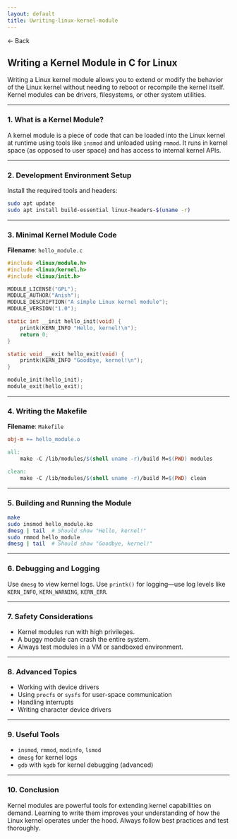 ```yaml
---
layout: default
title: Uwriting-linux-kernel-module
---
```


<a href="https://anish7610.github.io/technical-writeups" style="text-decoration: none;">← Back</a>


## Writing a Kernel Module in C for Linux

Writing a Linux kernel module allows you to extend or modify the behavior of the Linux kernel without needing to reboot or recompile the kernel itself. Kernel modules can be drivers, filesystems, or other system utilities.

---

### 1. **What is a Kernel Module?**

A kernel module is a piece of code that can be loaded into the Linux kernel at runtime using tools like `insmod` and unloaded using `rmmod`. It runs in kernel space (as opposed to user space) and has access to internal kernel APIs.

---

### 2. **Development Environment Setup**

Install the required tools and headers:

```bash
sudo apt update
sudo apt install build-essential linux-headers-$(uname -r)
```

---

### 3. **Minimal Kernel Module Code**

**Filename**: `hello_module.c`

```c
#include <linux/module.h>
#include <linux/kernel.h>
#include <linux/init.h>

MODULE_LICENSE("GPL");
MODULE_AUTHOR("Anish");
MODULE_DESCRIPTION("A simple Linux kernel module");
MODULE_VERSION("1.0");

static int __init hello_init(void) {
    printk(KERN_INFO "Hello, kernel!\n");
    return 0;
}

static void __exit hello_exit(void) {
    printk(KERN_INFO "Goodbye, kernel!\n");
}

module_init(hello_init);
module_exit(hello_exit);
```

---

### 4. **Writing the Makefile**

**Filename**: `Makefile`

```Makefile
obj-m += hello_module.o

all:
	make -C /lib/modules/$(shell uname -r)/build M=$(PWD) modules

clean:
	make -C /lib/modules/$(shell uname -r)/build M=$(PWD) clean
```

---

### 5. **Building and Running the Module**

```bash
make
sudo insmod hello_module.ko
dmesg | tail  # Should show "Hello, kernel!"
sudo rmmod hello_module
dmesg | tail  # Should show "Goodbye, kernel!"
```

---

### 6. **Debugging and Logging**

Use `dmesg` to view kernel logs.
Use `printk()` for logging—use log levels like `KERN_INFO`, `KERN_WARNING`, `KERN_ERR`.

---

### 7. **Safety Considerations**

* Kernel modules run with high privileges.
* A buggy module can crash the entire system.
* Always test modules in a VM or sandboxed environment.

---

### 8. **Advanced Topics**

* Working with device drivers
* Using `procfs` or `sysfs` for user-space communication
* Handling interrupts
* Writing character device drivers

---

### 9. **Useful Tools**

* `insmod`, `rmmod`, `modinfo`, `lsmod`
* `dmesg` for kernel logs
* `gdb` with `kgdb` for kernel debugging (advanced)

---

### 10. **Conclusion**

Kernel modules are powerful tools for extending kernel capabilities on demand. Learning to write them improves your understanding of how the Linux kernel operates under the hood. Always follow best practices and test thoroughly.
